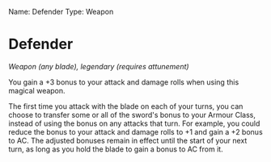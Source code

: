 Name: Defender
Type: Weapon

# Defender 
_Weapon (any blade), legendary (requires attunement)_ 

You gain a +3 bonus to your attack and damage rolls when using this magical weapon.

The first time you attack with the blade on each of your turns, you can choose to transfer some or all of the sword's bonus to your Armour Class, instead of using the bonus on any attacks that turn. For example, you could reduce the bonus to your attack and damage rolls to +1 and gain a +2 bonus to AC. The adjusted bonuses remain in effect until the start of your next turn, as long as you hold the blade to gain a bonus to AC from it.